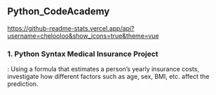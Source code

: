 ## Python_CodeAcademy 
https://github-readme-stats.vercel.app/api?username=chelooloo&show_icons=true&theme=vue

### 1. Python Syntax Medical Insurance Project
   : Using a formula that estimates a person’s yearly insurance costs, investigate how different factors such as age, sex, BMI, etc. affect the prediction.









